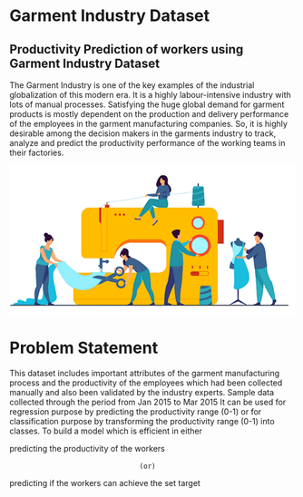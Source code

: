 # Garment Industry Dataset  
## Productivity Prediction of workers using Garment Industry Dataset

The Garment Industry is one of the key examples of the industrial globalization of this modern era. It is a highly labour-intensive industry with lots of manual processes. 
Satisfying the huge global demand for garment products is mostly dependent on the production and delivery performance of the employees in the garment manufacturing companies. 
So, it is highly desirable among the decision makers in the garments industry to track, analyze and predict the productivity performance of the working teams in their factories.

![alt text](https://github.com/gayathrig21/GarmentIndustryDataset/blob/main/GarmentIndustry.png?raw=true)


# Problem Statement

This dataset includes important attributes of the garment manufacturing process and the productivity of the employees which had been collected manually and also been validated by the industry experts. 
Sample data collected through the period from Jan 2015 to Mar 2015
It can be used for regression purpose by predicting the productivity range (0-1) or for classification purpose by transforming the productivity range (0-1) into 
classes.
To build a model which is efficient in either

predicting the productivity of the workers 

                                    (or)
                                    
predicting if the workers can achieve the set target

